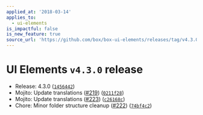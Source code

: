 ```yaml
---
applied_at: '2018-03-14'
applies_to:
  - ui-elements
is_impactful: false
is_new_feature: true
source_url: 'https://github.com/box/box-ui-elements/releases/tag/v4.3.0'
---
```


# UI Elements `v4.3.0` release


* Release: 4.3.0 ([`1456442`](https://github.com/box/box-ui-elements/commit[`1456442`](https://github.com/box/box-ui-elements/commit/1456442)))
* Mojito: Update translations ([#219](https://github.com/box/box-ui-elements/pull/219)) ([`0211f28`](https://github.com/box/box-ui-elements/commit[`0211f28`](https://github.com/box/box-ui-elements/commit/0211f28)))
* Mojito: Update translations ([#223](https://github.com/box/box-ui-elements/pull/223)) ([`c26168c`](https://github.com/box/box-ui-elements/commit[`c26168c`](https://github.com/box/box-ui-elements/commit/c26168c)))
* Chore: Minor folder structure cleanup ([#222](https://github.com/box/box-ui-elements/pull/222)) ([`74bf4c2`](https://github.com/box/box-ui-elements/commit[`74bf4c2`](https://github.com/box/box-ui-elements/commit/74bf4c2)))



